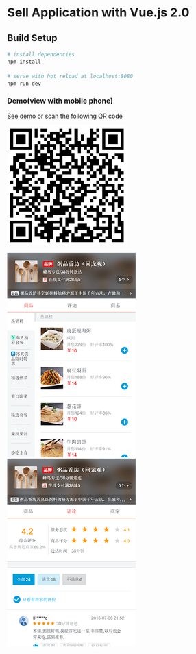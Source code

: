 # Sell Application with Vue.js 2.0

## Build Setup

``` bash
# install dependencies
npm install

# serve with hot reload at localhost:8080
npm run dev
```

### Demo(view with mobile phone)
[See demo](https://vast-cliffs-55357.herokuapp.com)
or scan the following QR code

![](https://github.com/TroyBug/sellApp/blob/master/dist/static/img/1513607153.png)

![](https://github.com/TroyBug/sellApp/blob/master/dist/static/img/thumbnail_1.png)
![](https://github.com/TroyBug/sellApp/blob/master/dist/static/img/thumbnail_3.png)


